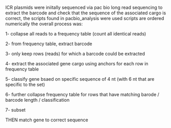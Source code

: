 ICR plasmids were iniitally sequenced via pac bio long read sequencing
to extract the barcode and check that the sequence of the associated cargo is correct, the scripts found in pacbio_analysis were used
scripts are ordered numerically
the overall process was:

1- collapse all reads to a frequency table (count all identical reads)

2- from frequency table, extract barcode

3- only keep rows (reads) for which a barcode could be extracted

4- extract the associated gene cargo using anchors for each row in frequency table

5- classify gene bsaed on specific sequence of 4 nt (with 6 nt that are specific to the set)

6- further collapse frequency table for rows that have matching barode / barcode length / classification

7- subset


THEN
match gene to correct sequence
